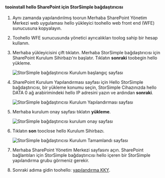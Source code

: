 <!--author=SharS last changed: 9/17/15-->

#### <a name="tooinstall-hello-storsimple-adapter-for-sharepoint"></a>tooinstall hello SharePoint için StorSimple bağdaştırıcısı
1. Aynı zamanda yapılandırılmış toorun Merhaba SharePoint Yönetim Merkezi web uygulaması hello yükleyici toohello web front end (WFE) sunucusuna kopyalayın. 
2. Toohello WFE sunucusunda yönetici ayrıcalıkları toolog sahip bir hesap kullanın.
3. Merhaba yükleyicisini çift tıklatın. Merhaba StorSimple bağdaştırıcısı için SharePoint Kurulum Sihirbazı'nı başlatır. Tıklatın **sonraki** toobegin hello yükleme.
   
    ![StorSimple bağdaştırıcısı Kurulum başlangıç sayfası](./media/storsimple-install-sharepoint-adapter/HCS_SSASP_Setup1-include.png)
4. SharePoint Kurulum Yapılandırması sayfası için Hello StorSimple bağdaştırıcısı, bir yükleme konumu seçin, StorSimple Cihazınızda hello DATA 0 ağ arabirimindeki hello IP adresini yazın ve ardından **sonraki**. 
   
    ![StorSimple bağdaştırıcısı Kurulum Yapılandırması sayfası](./media/storsimple-install-sharepoint-adapter/HCS_SSASP_Setup2-include.png) 
5. Merhaba kurulum onay sayfası tıklatın **yükleme**.
   
    ![StorSimple bağdaştırıcısı kurulum onay sayfası](./media/storsimple-install-sharepoint-adapter/HCS_SSASP_Confirm_Setup-include.png) 
6. Tıklatın **son** tooclose hello Kurulum Sihirbazı.
   
    ![StorSimple bağdaştırıcısı Kurulum Tamamlandı sayfası](./media/storsimple-install-sharepoint-adapter/HCS_SSASP_Setup_finish-include.png) 
7. Merhaba SharePoint Yönetim Merkezi sayfasını açın. SharePoint bağlantıları için StorSimple bağdaştırıcısı hello içeren bir StorSimple yapılandırma grubu görmeniz gerekir.
8. Sonraki adıma gidin toohello: [yapılandırma KKY](#configure-rbs).

